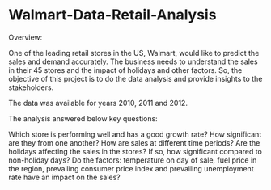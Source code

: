 # Walmart-Data-Retail-Analysis
Overview:

One of the leading retail stores in the US, Walmart, would like to predict the sales and demand accurately. The business needs to understand the sales in their 45 stores and the impact of holidays and other factors. So, the objective of this project is to do the data analysis and provide insights to the stakeholders.

The data was available for years 2010, 2011 and 2012.

The analysis answered below key questions:

Which store is performing well and has a good growth rate? How significant are they from one another?
How are sales at different time periods?
Are the holidays affecting the sales in the stores? If so, how significant compared to non-holiday days?
Do the factors: temperature on day of sale, fuel price in the region, prevailing consumer price index and prevailing unemployment rate have an impact on the sales?
